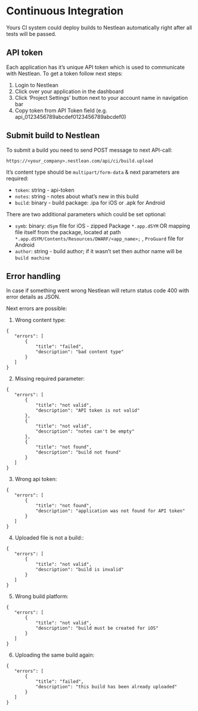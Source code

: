 # Continuous Integration
Yours CI system could deploy builds to Nestlean automatically right after all tests will be passed.

## API token
Each application has it’s unique API token which is used to communicate with Nestlean.
To get a token follow next steps:

1. Login to Nestlean
2. Click over your application in the dashboard
3. Click ‘Project Settings’ button next to your account name in navigation bar
4. Copy token from API Token field (e.g. api_0123456789abcdef0123456789abcdef0)

## Submit build to Nestlean

To submit a build you need to send POST message to next API-call:

`https://<your_company>.nestlean.com/api/ci/build.upload`

It’s content type should be `multipart/form-data` & next parameters are required:

* `token`: string - api-token
* `notes`: string - notes about what’s new in this build
* `build`: binary - build package: .ipa for iOS or .apk for Android

There are two additional parameters which could be set optional:

* `symb`: binary:
`dSym` file for iOS - zipped Package `*.app.dSYM` OR mapping file itself from the package, located at path `*.app.dSYM/Contents/Resources/DWARF/<app_name>;` 
 , `ProGuard` file for Android
* `author`: string - build author; if it wasn’t set then author name will be `build machine`

## Error handling
In case if something went wrong Nestlean will return status code 400 with error details as JSON.

Next errors are possible:

1. Wrong content type:

  ```
 {
     "errors": [
         {
             "title": "failed",
             "description": "bad content type"
         }
     ]
 }
  ```
  
2. Missing required parameter:

  ```
 {
     "errors": [
         {
             "title": "not valid",
             "description": "API token is not valid"
         },
         {
             "title": "not valid",
             "description": "notes can't be empty"
         },
         {
             "title": "not found",
             "description": "build not found"
         }
     ]
 }
  ``` 
  
3. Wrong api token:

  ```
 {
     "errors": [
         {
             "title": "not found",
             "description": "application was not found for API token"
         }
     ]
 }
  ``` 
  
4. Uploaded file is not a build::

  ```
 {
     "errors": [
         {
             "title": "not valid",
             "description": "build is invalid"
         }
     ]
 }
  ``` 
  
5. Wrong build platform:

  ```
 {
     "errors": [
         {
             "title": "not valid",
             "description": "build must be created for iOS"
         }
     ]
 }
  ``` 
  
6. Uploading the same build again:

  ```
 {
     "errors": [
         {
             "title": "failed",
             "description": "this build has been already uploaded"
         }
     ]
 }
  ``` 
